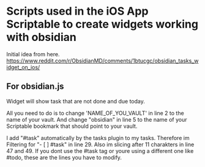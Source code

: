 # Scripts used in the iOS App Scriptable to create widgets working with obsidian
Initial idea from here. https://www.reddit.com/r/ObsidianMD/comments/1btucgc/obsidian_tasks_widget_on_ios/

## For obsidian.js
Widget will show task that are not done and due today.

All you need to do is to change 'NAME_OF_YOU_VAULT' in line 2 to the name of your vault.
And change "obsidian"  in line 5 to the name of your Scriptable bookmark that should point to your vault.

I add "#task" automatically by the tasks plugin to my tasks. Therefore im Filtering for "- [ ] #task" in line 29. Also im slicing after 11 charakters in line 47 and 49. If you dont use the #task tag or youre using a different one like #todo, these are the lines you have to modify.
